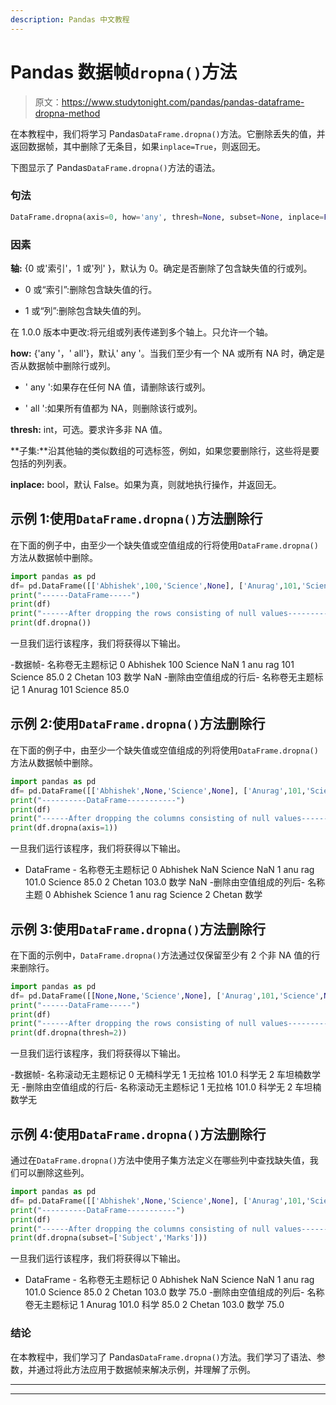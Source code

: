 ```yaml
---
description: Pandas 中文教程
---
```


# Pandas 数据帧`dropna()`方法

> 原文：<https://www.studytonight.com/pandas/pandas-dataframe-dropna-method>

在本教程中，我们将学习 Pandas`DataFrame.dropna()`方法。它删除丢失的值，并返回数据帧，其中删除了无条目，如果`inplace=True`，则返回无。

下图显示了 Pandas`DataFrame.dropna()`方法的语法。

### 句法

```py
DataFrame.dropna(axis=0, how='any', thresh=None, subset=None, inplace=False)
```

### 因素

**轴:** {0 或'索引'，1 或'列' }，默认为 0。确定是否删除了包含缺失值的行或列。

*   0 或“索引”:删除包含缺失值的行。

*   1 或“列”:删除包含缺失值的列。

在 1.0.0 版本中更改:将元组或列表传递到多个轴上。只允许一个轴。

**how:** {'any '，' all'}，默认' any '。当我们至少有一个 NA 或所有 NA 时，确定是否从数据帧中删除行或列。

*   ' any ':如果存在任何 NA 值，请删除该行或列。

*   ' all ':如果所有值都为 NA，则删除该行或列。

**thresh:** int，可选。要求许多非 NA 值。

**子集:**沿其他轴的类似数组的可选标签，例如，如果您要删除行，这些将是要包括的列列表。

**inplace:** bool，默认 False。如果为真，则就地执行操作，并返回无。

## 示例 1:使用`DataFrame.dropna()`方法删除行

在下面的例子中，由至少一个缺失值或空值组成的行将使用`DataFrame.dropna()`方法从数据帧中删除。

```py
import pandas as pd
df= pd.DataFrame([['Abhishek',100,'Science',None], ['Anurag',101,'Science',85],['Chetan',103,'Maths',None]], columns=['Name', 'Roll No', 'Subject', 'Marks'])
print("------DataFrame-----")
print(df)
print("------After dropping the rows consisting of null values---------")
print(df.dropna())
```

一旦我们运行该程序，我们将获得以下输出。

-数据帧-
名称卷无主题标记
0 Abhishek 100 Science NaN
1 anu rag 101 Science 85.0
2 Chetan 103 数学 NaN
-删除由空值组成的行后-
名称卷无主题标记
1 Anurag 101 Science 85.0

## 示例 2:使用`DataFrame.dropna()`方法删除行

在下面的例子中，由至少一个缺失值或空值组成的列将使用`DataFrame.dropna()`方法从数据帧中删除。

```py
import pandas as pd
df= pd.DataFrame([['Abhishek',None,'Science',None], ['Anurag',101,'Science',85],['Chetan',103,'Maths',None]], columns=['Name', 'Roll No', 'Subject', 'Marks'])
print("----------DataFrame-----------")
print(df)
print("------After dropping the columns consisting of null values---------")
print(df.dropna(axis=1))
```

一旦我们运行该程序，我们将获得以下输出。

- DataFrame -
名称卷无主题标记
0 Abhishek NaN Science NaN
1 anu rag 101.0 Science 85.0
2 Chetan 103.0 数学 NaN
-删除由空值组成的列后-
名称主题
0 Abhishek Science
1 anu rag Science
2 Chetan 数学

## 示例 3:使用`DataFrame.dropna()`方法删除行

在下面的示例中，`DataFrame.dropna()`方法通过仅保留至少有 2 个非 NA 值的行来删除行。

```py
import pandas as pd
df= pd.DataFrame([[None,None,'Science',None], ['Anurag',101,'Science',None],['Chetan',None,'Maths',None]], columns=['Name', 'Roll No', 'Subject', 'Marks'])
print("------DataFrame-----")
print(df)
print("------After dropping the rows consisting of null values---------")
print(df.dropna(thresh=2))
```

一旦我们运行该程序，我们将获得以下输出。

-数据帧-
名称滚动无主题标记
0 无楠科学无
1 无拉格 101.0 科学无
2 车坦楠数学无
-删除由空值组成的行后-
名称滚动无主题标记
1 无拉格 101.0 科学无
2 车坦楠数学无

## 示例 4:使用`DataFrame.dropna()`方法删除行

通过在`DataFrame.dropna()`方法中使用子集方法定义在哪些列中查找缺失值，我们可以删除这些列。

```py
import pandas as pd
df= pd.DataFrame([['Abhishek',None,'Science',None], ['Anurag',101,'Science',85],['Chetan',103,'Maths',75]], columns=['Name', 'Roll No', 'Subject', 'Marks'])
print("----------DataFrame-----------")
print(df)
print("------After dropping the columns consisting of null values---------")
print(df.dropna(subset=['Subject','Marks']))
```

一旦我们运行该程序，我们将获得以下输出。

- DataFrame -
名称卷无主题标记
0 Abhishek NaN Science NaN
1 anu rag 101.0 Science 85.0
2 Chetan 103.0 数学 75.0
-删除由空值组成的列后-
名称卷无主题标记
1 Anurag 101.0 科学 85.0
2 Chetan 103.0 数学 75.0

### 结论

在本教程中，我们学习了 Pandas`DataFrame.dropna()`方法。我们学习了语法、参数，并通过将此方法应用于数据帧来解决示例，并理解了示例。

* * *

* * *